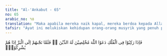 ```yaml
---
title: "Al-'Ankabut - 65"
no: 65
arabic_no: ٦٥
translation: "Maka apabila mereka naik kapal, mereka berdoa kepada Allah dengan penuh rasa pengabdian (ikhlas) kepada-Nya, tetapi ketika Allah menyelamatkan mereka sampai ke darat, malah mereka (kembali) mempersekutukan (Allah), "
tafsir: "Ayat ini melukiskan kehidupan orang-orang musyrik yang penuh pertentangan dan kontradiksi. Hati mereka percaya kepada kekuasaan dan keesaan Allah, tetapi pengaruh dunia dan hawa nafsu menutup keyakinan hati mereka yang benar. Oleh karena itu, mereka tidak dapat beramal dan mengingat Allah secara ikhlas. Mereka seperti orang bingung di dalam kehidupan yang penuh kemusyrikan.\n\nMereka diibaratkan Allah dengan orang yang naik kapal, berlayar mengarungi lautan luas. Tiba-tiba datang angin topan yang kencang disertai gelombang dan ombak yang menggunung sehingga kapal mereka terhempas ke sana ke mari. Maka timbul ketakutan dalam hati mereka, diiringi perasaan bahwa mereka tidak akan selamat dan akan ditelan oleh gelombang itu. Di saat itu, mereka ingat kepada Allah, dan meyakini bahwa hanya Dia Yang Mahakuasa menyelamatkan dan melindungi mereka dari hempasan ombak itu. Mereka mengakui keesaan Allah, baik dalam hati dan perasaan maupun dalam ucapan. Singkatnya dalam semua tindak tanduk, mereka kembali kepada fitrah semula, yaitu mengakui keesaan dan kekuasaan Allah. Mereka tidak percaya lagi bahwa tuhan-tuhan yang selama ini disembah sanggup melepaskan dan menyelamatkan mereka dari malapetaka yang sedang mengancam itu. Oleh karena itu, mereka berdoa dan mohon pertolongan kepada Allah saja.\n\nMaka Allah mengabulkan permohonan dan doa mereka yang ikhlas itu dengan menyelamatkan mereka dari segala bencana. Akan tetapi, setelah mereka terlepas dari bencana yang menakutkan itu, dan hati mereka telah merasa aman dan tenteram, serta merta mereka kembali mengingkari Allah yang telah menyelamatkan mereka. Mereka lupa bahwa mereka pernah berdoa kepada-Nya untuk meminta keselamatan dan berjanji akan tetap tunduk dan patuh hanya kepada-Nya. Mereka kembali mempersekutukan Allah dengan tuhan-tuhan yang tidak layak sedikit pun dipersekutukan dengan-Nya. Maka Allah membiarkan mereka bersenang-senang sampai pada waktu yang ditentukan dan Allah akan memberi ganjaran yang setimpal di akhirat kelak.\n\nPada ayat yang lain diterangkan keadaan orang-orang musyrik di akhirat kelak. Mereka akan mengakui keesaan dan kekuasaan Allah di saat mereka mengalami siksaan yang pedih di dalam neraka dan berdoa meminta pertolongan-Nya agar dilepaskan dari siksaan itu. Allah berfirman:\n\nYa Tuhan kami, keluarkanlah kami darinya (kembalikanlah kami ke dunia), jika kami masih juga kembali (kepada kekafiran), sungguh, kami adalah orang-orang yang zalim.\" Dia (Allah) berfirman, \"Tinggallah dengan hina di dalamnya, dan janganlah kamu berbicara dengan Aku.\" (al-Mu'minun/23: 107-108)\n\nMuhammad bin Ishaq dalam kitab Sirah (tarikh Nabi Muhammad saw) meriwayatkan bahwa 'Ikrimah bin Abi Jahal berkata, \"Tatkala Rasulullah menaklukkan Mekah, aku lari daripadanya. Ketika aku naik kapal ke Habsyah, kapal itu terombang-ambing. Para penumpang kapal berkata, Hai teman-teman, berdoalah dengan ikhlas kepada Tuhanmu, sesungguhnya tidak ada yang dapat menyelamatkan kita dari bencana ini, kecuali dia.\" Selanjutnya 'Ikrimah berkata, \"Andaikata di laut tidak ada yang dapat menyelamatkan, kecuali Dia maka di darat pun tidak ada pula yang dapat menyelamatkan, kecuali Dia. Hai Tuhanku, aku berjanji kepadamu, jika aku keluar dari laut ini, maka aku akan pergi kepada Muhammad dan aku akan menyatakan keimananku kepadanya, maka akan kudapati dia seorang yang sangat pengasih dan penyayang, dan terlaksanalah janjiku itu.\"\n\nIkrimah juga berkata, \"Bangsa Jahiliah itu apabila menaiki kapal, berhala-berhala mereka juga ikut dibawa. Jika angin ribut datang, berhala-berhala itu dilemparkan ke laut, lalu mereka mengucapkan, \"Ya Tuhan, Ya Tuhan.\"\n\nAr-Razi mengatakan dalam bukunya, al-Lawami, \"Ini adalah suatu pertanda bahwa pengetahuan tentang Tuhan itu merupakan fitrah bagi manusia. Walaupun mereka lalai mengingat-Nya di waktu mereka bersuka ria, namun mereka mengingat-Nya di waktu kesusahan.\""
---
```


فَاِذَا رَكِبُوْا فِى الْفُلْكِ دَعَوُا اللّٰهَ مُخْلِصِيْنَ لَهُ الدِّيْنَ ەۚ فَلَمَّا نَجّٰىهُمْ اِلَى الْبَرِّ اِذَا هُمْ يُشْرِكُوْنَۙ 

